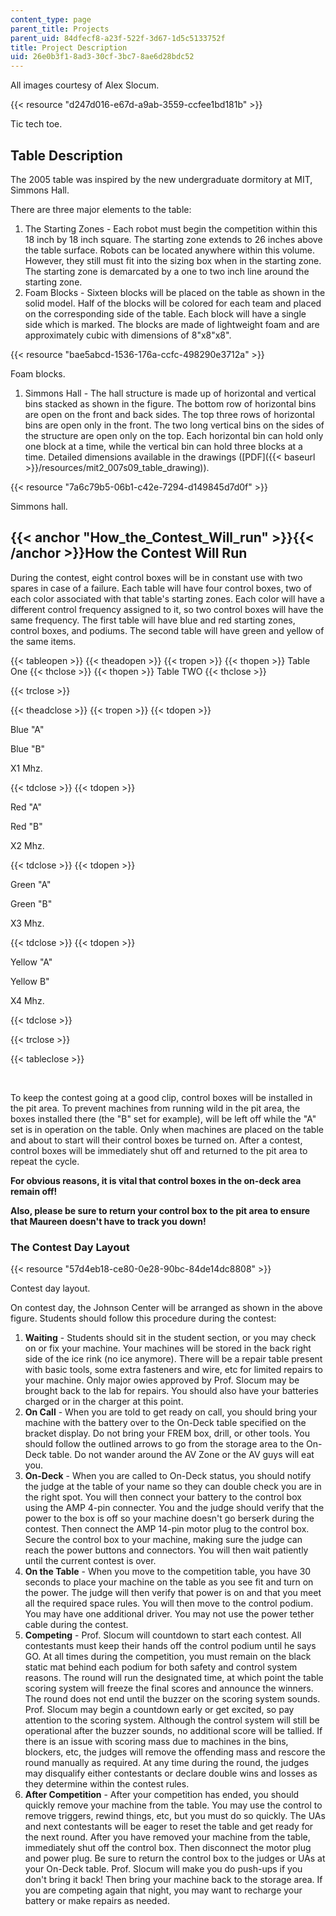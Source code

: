 ```yaml
---
content_type: page
parent_title: Projects
parent_uid: 84dfecf8-a23f-522f-3d67-1d5c5133752f
title: Project Description
uid: 26e0b3f1-8ad3-30cf-3bc7-8ae6d28bdc52
---
```


All images courtesy of Alex Slocum.

{{< resource "d247d016-e67d-a9ab-3559-ccfee1bd181b" >}}

Tic tech toe.

Table Description
-----------------

The 2005 table was inspired by the new undergraduate dormitory at MIT, Simmons Hall.

There are three major elements to the table:

1.  The Starting Zones - Each robot must begin the competition within this 18 inch by 18 inch square. The starting zone extends to 26 inches above the table surface. Robots can be located anywhere within this volume. However, they still must fit into the sizing box when in the starting zone. The starting zone is demarcated by a one to two inch line around the starting zone.
2.  Foam Blocks - Sixteen blocks will be placed on the table as shown in the solid model. Half of the blocks will be colored for each team and placed on the corresponding side of the table. Each block will have a single side which is marked. The blocks are made of lightweight foam and are approximately cubic with dimensions of 8"x8"x8".

{{< resource "bae5abcd-1536-176a-ccfc-498290e3712a" >}}

Foam blocks.

1.  Simmons Hall - The hall structure is made up of horizontal and vertical bins stacked as shown in the figure. The bottom row of horizontal bins are open on the front and back sides. The top three rows of horizontal bins are open only in the front. The two long vertical bins on the sides of the structure are open only on the top. Each horizontal bin can hold only one block at a time, while the vertical bin can hold three blocks at a time. Detailed dimensions available in the drawings ([PDF]({{< baseurl >}}/resources/mit2_007s09_table_drawing)).

{{< resource "7a6c79b5-06b1-c42e-7294-d149845d7d0f" >}}

Simmons hall.

{{< anchor "How_the_Contest_Will_run" >}}{{< /anchor >}}How the Contest Will Run
--------------------------------------------------------------------------------

During the contest, eight control boxes will be in constant use with two spares in case of a failure. Each table will have four control boxes, two of each color associated with that table's starting zones. Each color will have a different control frequency assigned to it, so two control boxes will have the same frequency. The first table will have blue and red starting zones, control boxes, and podiums. The second table will have green and yellow of the same items.

{{< tableopen >}}
{{< theadopen >}}
{{< tropen >}}
{{< thopen >}}
Table One
{{< thclose >}}
{{< thopen >}}
Table TWO
{{< thclose >}}

{{< trclose >}}

{{< theadclose >}}
{{< tropen >}}
{{< tdopen >}}


Blue "A"

Blue "B"

X1 Mhz.


{{< tdclose >}}
{{< tdopen >}}


Red "A"

Red "B"

X2 Mhz.


{{< tdclose >}}
{{< tdopen >}}


Green "A"

Green "B"

X3 Mhz.


{{< tdclose >}}
{{< tdopen >}}


Yellow "A"

Yellow B"

X4 Mhz.


{{< tdclose >}}

{{< trclose >}}

{{< tableclose >}}

  
 

To keep the contest going at a good clip, control boxes will be installed in the pit area. To prevent machines from running wild in the pit area, the boxes installed there (the "B" set for example), will be left off while the "A" set is in operation on the table. Only when machines are placed on the table and about to start will their control boxes be turned on. After a contest, control boxes will be immediately shut off and returned to the pit area to repeat the cycle.

**For obvious reasons, it is vital that control boxes in the on-deck area remain off!**

**Also, please be sure to return your control box to the pit area to ensure that Maureen doesn't have to track you down!**

### The Contest Day Layout

{{< resource "57d4eb18-ce80-0e28-90bc-84de14dc8808" >}}

Contest day layout.

On contest day, the Johnson Center will be arranged as shown in the above figure. Students should follow this procedure during the contest:

1.  **Waiting** - Students should sit in the student section, or you may check on or fix your machine. Your machines will be stored in the back right side of the ice rink (no ice anymore). There will be a repair table present with basic tools, some extra fasteners and wire, etc for limited repairs to your machine. Only major owies approved by Prof. Slocum may be brought back to the lab for repairs. You should also have your batteries charged or in the charger at this point.
2.  **On Call** - When you are told to get ready on call, you should bring your machine with the battery over to the On-Deck table specified on the bracket display. Do not bring your FREM box, drill, or other tools. You should follow the outlined arrows to go from the storage area to the On-Deck table. Do not wander around the AV Zone or the AV guys will eat you.
3.  **On-Deck** - When you are called to On-Deck status, you should notify the judge at the table of your name so they can double check you are in the right spot. You will then connect your battery to the control box using the AMP 4-pin connecter. You and the judge should verify that the power to the box is off so your machine doesn't go berserk during the contest. Then connect the AMP 14-pin motor plug to the control box. Secure the control box to your machine, making sure the judge can reach the power buttons and connectors. You will then wait patiently until the current contest is over.
4.  **On the Table** - When you move to the competition table, you have 30 seconds to place your machine on the table as you see fit and turn on the power. The judge will then verify that power is on and that you meet all the required space rules. You will then move to the control podium. You may have one additional driver. You may not use the power tether cable during the contest.
5.  **Competing** - Prof. Slocum will countdown to start each contest. All contestants must keep their hands off the control podium until he says GO. At all times during the competition, you must remain on the black static mat behind each podium for both safety and control system reasons. The round will run the designated time, at which point the table scoring system will freeze the final scores and announce the winners. The round does not end until the buzzer on the scoring system sounds. Prof. Slocum may begin a countdown early or get excited, so pay attention to the scoring system. Although the control system will still be operational after the buzzer sounds, no additional score will be tallied. If there is an issue with scoring mass due to machines in the bins, blockers, etc, the judges will remove the offending mass and rescore the round manually as required. At any time during the round, the judges may disqualify either contestants or declare double wins and losses as they determine within the contest rules.
6.  **After Competition** - After your competition has ended, you should quickly remove your machine from the table. You may use the control to remove triggers, rewind things, etc, but you must do so quickly. The UAs and next contestants will be eager to reset the table and get ready for the next round. After you have removed your machine from the table, immediately shut off the control box. Then disconnect the motor plug and power plug. Be sure to return the control box to the judges or UAs at your On-Deck table. Prof. Slocum will make you do push-ups if you don't bring it back! Then bring your machine back to the storage area. If you are competing again that night, you may want to recharge your battery or make repairs as needed.